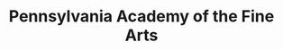 ---
layout: repo
title: "Pennsylvania Academy of the Fine Arts"
id: 14336
permalink: repos/14336/
---
